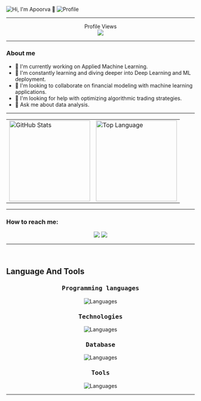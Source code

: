 <img src="https://readme-typing-svg.demolab.com?font=Operator+Mono&size=35&duration=3200&pause=2000&color=0cf574&center=true&vCenter=true&width=1200&height=50&lines=Hi%2C+ I+am+Apoorva+👋!" align="middle" alt="Hi, I'm Apoorva 👋">
<img src="https://readme-typing-svg.demolab.com?font=Operator+Mono&size=35&duration=3200&pause=2000&color=0cf574&center=true&vCenter=true&width=1200&height=50&lines=Coding+by+day,+caffeinated+by+night." align="middle" alt="Profile">

<hr>
  <p align="center">Profile Views <br>
  <img src="https://profile-counter.glitch.me/ApooU2/count.svg" />
</p>
<hr>

### About me

- 🔭 I'm currently working on Applied Machine Learning.
- 🌱 I'm constantly learning and diving deeper into Deep Learning and ML deployment. 
- 🤝 I'm looking to collaborate on financial modeling with machine learning applications. 
- 🤔 I'm looking for help with optimizing algorithmic trading strategies. 
- 💬 Ask me about data analysis. 

<hr>
<table>
    <tr>
      <td><a href="[#--------](https://github.com/ApooU2)"><img height="216px" align="center" alt="GitHub Stats" src="https://github-readme-stats.vercel.app/api?username=ApooU2&count_private=true&show_icons=true&include_all_commits=true&line_height=26&hide_border=true&theme=blue-green"/></a></td>
      <td><a href="[#--------](https://github.com/ApooU2)"><img height="216px" align="center" alt="Top Language" src="https://github-readme-stats.vercel.app/api/top-langs/?username=ApooU2&layout=compact&line_height=26&include_all_commits=true&hide_border=true&theme=blue-green"/></a></td>
    </tr>
  </table>
<hr>
</p>

### How to reach me: </strong>
<p align="center">
<img src="https://img.shields.io/badge/upadhya2@myumanitoba.ca-%23D14836.svg?&style=for-the-badge&logo=gmail&logoColor=white" href="upadhya2@myumanitoba.ca"> <a href="https://www.linkedin.com/in/apoorva-upadhyaya"><img src="https://img.shields.io/badge/apoorva-upadhyaya-%230077B5.svg?&style=for-the-badge&logo=linkedin&logoColor=white" ></a>
  </p>
<hr>

<br>

## Language And Tools

<div align="center">

<h3><samp>Programming languages</samp></h3>

<a>![Languages](https://skillicons.dev/icons?i=html,css,js,py,c,cpp,cs,r,java,bash&theme=dark)</a>

<h3><samp>Technologies</samp></h3>

<a>![Languages](https://skillicons.dev/icons?i=tensorflow,sklearn,opencv,figma,pillow,gradle,matlab&theme=dark)</a>


<h3><samp>Database</samp></h3>

<a>![Languages](https://skillicons.dev/icons?i=sqlite,mysql,graphql&theme=dark)</a>

<h3><samp>Tools</samp></h3>

<a>![Languages](https://skillicons.dev/icons?i=vscode,sublime,atom,eclipse,idea,vim,notion,github,gitlab,latex&theme=dark)</a>
</div>
<hr>
